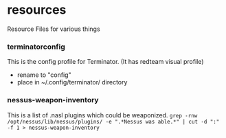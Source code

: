 # resources

Resource Files for various things

### terminatorconfig
This is the config profile for Terminator. (It has redteam visual profile)
* rename to "config"
* place in ~/.config/terminator/ directory

### nessus-weapon-inventory
This is a list of .nasl plugins which could be weaponized.
`grep -rnw /opt/nessus/lib/nessus/plugins/ -e ".*Nessus was able.*" | cut -d ":" -f 1 > nessus-weapon-inventory`
